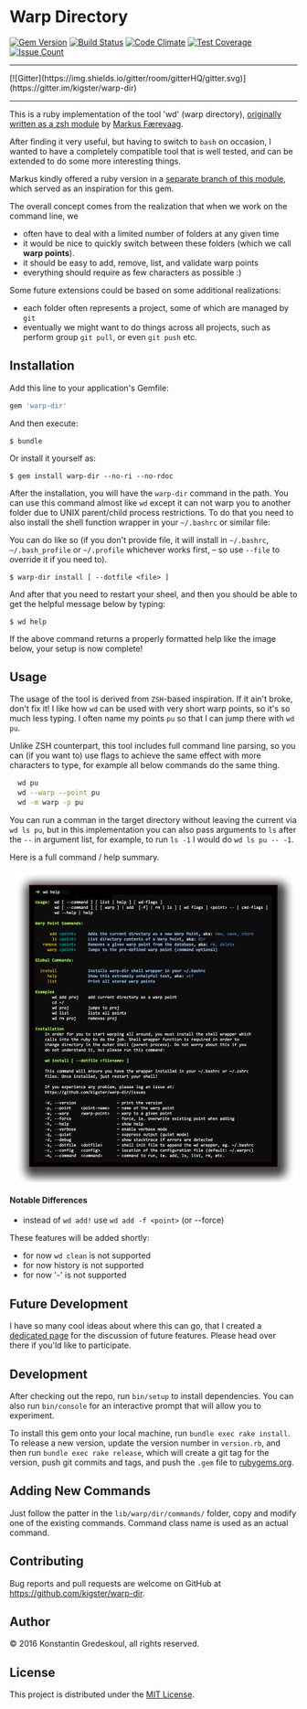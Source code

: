 # Warp Directory

[![Gem Version](https://badge.fury.io/rb/warp-dir.svg)](https://badge.fury.io/rb/warp-dir)
[![Build Status](https://travis-ci.org/kigster/warp-dir.svg?branch=master)](https://travis-ci.org/kigster/warp-dir)
[![Code Climate](https://codeclimate.com/github/kigster/warp-dir/badges/gpa.svg)](https://codeclimate.com/github/kigster/warp-dir)
[![Test Coverage](https://codeclimate.com/github/kigster/warp-dir/badges/coverage.svg)](https://codeclimate.com/github/kigster/warp-dir/coverage)
[![Issue Count](https://codeclimate.com/github/kigster/warp-dir/badges/issue_count.svg)](https://codeclimate.com/github/kigster/warp-dir)

<hr/>
[![Gitter](https://img.shields.io/gitter/room/gitterHQ/gitter.svg)](https://gitter.im/kigster/warp-dir)
<hr/>

This is a ruby implementation of the tool 'wd' (warp directory),
[originally written as a zsh module](https://github.com/mfaerevaag/wd)
by [Markus Færevaag](https://github.com/mfaerevaag).

After finding it very useful, but having to switch to `bash` on occasion, I wanted to have a completely
compatible tool that is well tested, and can be extended to do some more interesting things.

Markus kindly offered a ruby version in a [separate branch of this module](https://github.com/mfaerevaag/wd/tree/ruby),
which served as an inspiration for this gem.

The overall concept comes from the realization that when we work on the command line, we

 * often have to deal with a limited number of folders at any given time
 * it would be nice to quickly switch between these folders (which we call __warp points__).
 * it should be easy to add, remove, list, and validate warp points
 * everything should require as few characters as possible :)

Some future extensions could be based on some additional realizations:

 * each folder often represents a project, some of which are managed by `git`
 * eventually we might want to do things across all projects, such as perform group `git pull`,
   or even `git push` etc.

## Installation

Add this line to your application's Gemfile:

```ruby
gem 'warp-dir'
```
And then execute:

    $ bundle

Or install it yourself as:

    $ gem install warp-dir --no-ri --no-rdoc
    
After the installation, you will have the `warp-dir` command in the path. You can use
this command almost like `wd` except it can not warp you to another folder due to 
UNIX parent/child process restrictions. To do that you need to also install the shell
function wrapper in your `~/.bashrc` or similar file:

You can do like so (if you don't provide file, it will install in `~/.bashrc`, `~/.bash_profile`
or `~/.profile` whichever works first, – so use `--file` to override it if you need to).

    $ warp-dir install [ --dotfile <file> ]

And after that you need to restart your sheel, and then you should be able to get the 
helpful message below by typing:

    $ wd help

If the above command returns a properly formatted help like the image below, your setup
is now complete!

## Usage

The usage of the tool is derived from `ZSH`-based inspiration. If it ain't broke, don't fix it!
I like how `wd` can be used with very short warp points, so it's so much less typing. I often name
my points `pu` so that I can jump there with `wd pu`.

Unlike ZSH counterpart, this tool includes full command line parsing, so 
you can (if you want to) use flags to achieve the same effect with more
characters to type, for example all below commands do the same thing. 

```bash
  wd pu
  wd --warp --point pu
  wd -m warp -p pu
```

You can run a comman in the target directory without leaving the current via
`wd ls pu`, but in this implementation you can also pass arguments to `ls` after
the `--` in argument list, for example, to run `ls -1` I would do `wd ls pu -- -1`.
 
Here is a full command / help summary.

![Image](doc/wd-help.png)

#### Notable Differences

 * instead of `wd add!` use `wd add -f <point>` (or --force)

These features will be added shortly:

 * for now `wd clean` is not supported 
 * for now history is not supported
 * for now '-' is not supported
 
## Future Development

I have so many cool ideas about where this can go, that I created a 
[dedicated page](ROADMAP.md) for the discussion of future features.  Please head over
there if you'ld like to participate.

## Development

After checking out the repo, run `bin/setup` to install dependencies.
You can also run `bin/console` for an interactive prompt that will
allow you to experiment.

To install this gem onto your local machine, run `bundle exec rake install`.
To release a new version, update the version number in `version.rb`, and
then run `bundle exec rake release`, which will create a git tag for the
version, push git commits and tags, and push the `.gem` file
to [rubygems.org](https://rubygems.org).

## Adding New Commands

Just follow the patter in the `lib/warp/dir/commands/` folder, copy and modify
one of the existing commands.  Command class name is used as an actual command.

## Contributing

Bug reports and pull requests are welcome on GitHub at https://github.com/kigster/warp-dir.

## Author

<p>&copy; 2016 Konstantin Gredeskoul, all rights reserved.</p>

## License

This project is distributed under the [MIT License](https://raw.githubusercontent.com/kigster/warp-dir/master/LICENSE).
